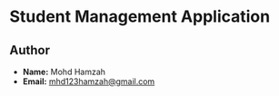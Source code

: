 # Student Management Application

## Author
- **Name:** Mohd Hamzah
- **Email:** mhd123hamzah@gmail.com
